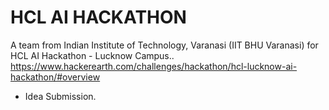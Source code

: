# HCL AI HACKATHON
A team from Indian Institute of Technology, Varanasi (IIT BHU Varanasi) for HCL AI Hackathon - Lucknow Campus..
https://www.hackerearth.com/challenges/hackathon/hcl-lucknow-ai-hackathon/#overview

- Idea Submission.

